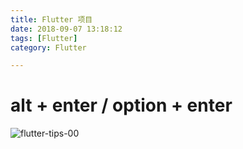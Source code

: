 ```yaml
---
title: Flutter 项目
date: 2018-09-07 13:18:12
tags: [Flutter]
category: Flutter

---
```



# alt + enter / option + enter

![flutter-tips-00](flutter-tips-00)
